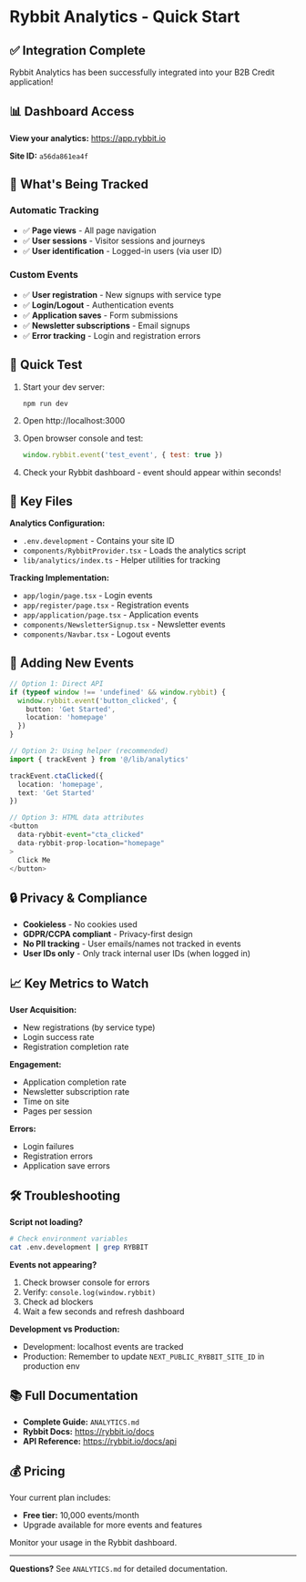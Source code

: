 # Rybbit Analytics - Quick Start

## ✅ Integration Complete

Rybbit Analytics has been successfully integrated into your B2B Credit application!

## 📊 Dashboard Access

**View your analytics:** https://app.rybbit.io

**Site ID:** `a56da861ea4f`

## 🎯 What's Being Tracked

### Automatic Tracking
- ✅ **Page views** - All page navigation
- ✅ **User sessions** - Visitor sessions and journeys
- ✅ **User identification** - Logged-in users (via user ID)

### Custom Events
- ✅ **User registration** - New signups with service type
- ✅ **Login/Logout** - Authentication events
- ✅ **Application saves** - Form submissions
- ✅ **Newsletter subscriptions** - Email signups
- ✅ **Error tracking** - Login and registration errors

## 🚀 Quick Test

1. Start your dev server:
   ```bash
   npm run dev
   ```

2. Open http://localhost:3000

3. Open browser console and test:
   ```javascript
   window.rybbit.event('test_event', { test: true })
   ```

4. Check your Rybbit dashboard - event should appear within seconds!

## 📁 Key Files

**Analytics Configuration:**
- `.env.development` - Contains your site ID
- `components/RybbitProvider.tsx` - Loads the analytics script
- `lib/analytics/index.ts` - Helper utilities for tracking

**Tracking Implementation:**
- `app/login/page.tsx` - Login events
- `app/register/page.tsx` - Registration events
- `app/application/page.tsx` - Application events
- `components/NewsletterSignup.tsx` - Newsletter events
- `components/Navbar.tsx` - Logout events

## 🎨 Adding New Events

```typescript
// Option 1: Direct API
if (typeof window !== 'undefined' && window.rybbit) {
  window.rybbit.event('button_clicked', { 
    button: 'Get Started',
    location: 'homepage' 
  })
}

// Option 2: Using helper (recommended)
import { trackEvent } from '@/lib/analytics'

trackEvent.ctaClicked({ 
  location: 'homepage', 
  text: 'Get Started' 
})

// Option 3: HTML data attributes
<button 
  data-rybbit-event="cta_clicked"
  data-rybbit-prop-location="homepage"
>
  Click Me
</button>
```

## 🔒 Privacy & Compliance

- **Cookieless** - No cookies used
- **GDPR/CCPA compliant** - Privacy-first design
- **No PII tracking** - User emails/names not tracked in events
- **User IDs only** - Only track internal user IDs (when logged in)

## 📈 Key Metrics to Watch

**User Acquisition:**
- New registrations (by service type)
- Login success rate
- Registration completion rate

**Engagement:**
- Application completion rate
- Newsletter subscription rate
- Time on site
- Pages per session

**Errors:**
- Login failures
- Registration errors
- Application save errors

## 🛠️ Troubleshooting

**Script not loading?**
```bash
# Check environment variables
cat .env.development | grep RYBBIT
```

**Events not appearing?**
1. Check browser console for errors
2. Verify: `console.log(window.rybbit)`
3. Check ad blockers
4. Wait a few seconds and refresh dashboard

**Development vs Production:**
- Development: localhost events are tracked
- Production: Remember to update `NEXT_PUBLIC_RYBBIT_SITE_ID` in production env

## 📚 Full Documentation

- **Complete Guide:** `ANALYTICS.md`
- **Rybbit Docs:** https://rybbit.io/docs
- **API Reference:** https://rybbit.io/docs/api

## 💰 Pricing

Your current plan includes:
- **Free tier:** 10,000 events/month
- Upgrade available for more events and features

Monitor your usage in the Rybbit dashboard.

---

**Questions?** See `ANALYTICS.md` for detailed documentation.
